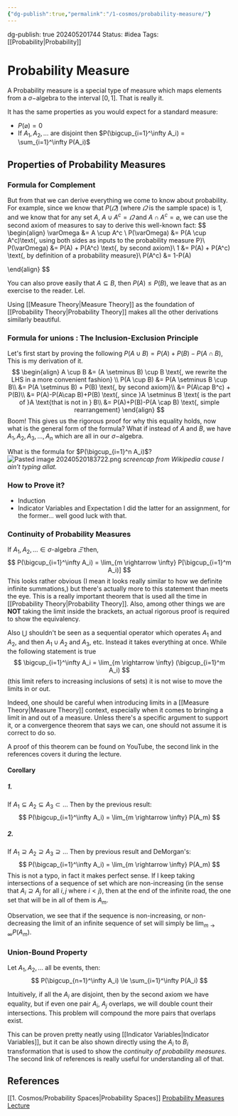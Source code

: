 ```yaml
---
{"dg-publish":true,"permalink":"/1-cosmos/probability-measure/"}
---
```


dg-publish: true
202405201744
Status: #idea
Tags: [[Probability\|Probability]]
# Probability Measure
A Probability measure is a special type of measure which maps elements from a $\sigma-$algebra to the interval $[0,1]$. That is really it.

It has the same properties as you would expect for a standard measure:
- $P(\varnothing)=0$
- If $A_1, A_2, \dots$ are disjoint then $P(\bigcup_{i=1}^\infty A_i) = \sum_{i=1}^\infty P(A_i)$


## Properties of Probability Measures
### Formula for Complement
But from that we can derive everything we come to know about probability.
For example, since we know that $P(\varOmega)$ (where $\varOmega$ is the sample space) is $1$, and we know that for any set $A$, $A \cup A^c = \varOmega$ and $A \cap A^c = \varnothing$, we can use the second axiom of measures to say to derive this well-known fact:
$$
\begin{align}
\varOmega &= A \cup A^c \\
P(\varOmega) &= P(A \cup A^c)\text{, using both sides as inputs to the probability measure P}\\
P(\varOmega) &= P(A) + P(A^c) \text{, by second axiom}\\
1 &= P(A) + P(A^c) \text{, by definition of a probability measure}\\
P(A^c) &= 1-P(A)

\end{align}
$$

You can also prove easily that $A \subseteq B$, then $P(A) \le P(B)$, we leave that as an exercise to the reader. Lel.

Using [[Measure Theory\|Measure Theory]] as the foundation of [[Probability Theory\|Probability Theory]] makes all the other derivations similarly beautiful.
### Formula for unions : The Inclusion-Exclusion Principle
Let's first start by proving the following $P(A \cup B) = P(A) + P(B) - P(A \cap B)$,
This is my derivation of it.
$$
\begin{align}
A \cup B &= (A \setminus B) \cup B \text{, we rewrite the LHS in a more convenient fashion} \\
P(A \cup B) &= P(A \setminus B \cup B\\
&= P(A \setminus B) + P(B) \text{, by second axiom}\\
&= P(A\cap B^c) + P(B)\\
&= P(A)-P(A\cap B)+P(B) \text{, since }A \setminus B \text{ is the part of }A \text{that is not in } B\\
&= P(A)+P(B)-P(A \cap B) \text{, simple rearrangement}
\end{align}
$$
Boom!
This gives us the rigorous proof for why this equality holds, now what is the general form of the formula? What if instead of $A$ and $B$, we have $A_1, A_2, A_3, \dots, A_n$ which are all in our $\sigma-$algebra.

What is the formula for $P(\bigcup_{i=1}^n A_i)$?
![Pasted image 20240520183722.png](/img/user/3.%20Black%20Holes/Files/Pasted%20image%2020240520183722.png) 
*screencap from Wikipedia cause I ain't typing allat.*

### How to Prove it?
- Induction
- Indicator Variables and Expectation
I did the latter for an assignment, for the former... well good luck with that.

### Continuity of Probability Measures
If $A_1, A_2, \dots \in \sigma\text{-algebra } \varXi$ then,
$$
P(\bigcup_{i=1}^\infty A_i) = \lim_{m \rightarrow \infty} P[\bigcup_{i=1}^m A_i)]
$$
This looks rather obvious (I mean it looks really similar to how we definite infinite summations,) but there's actually more to this statement than meets the eye. This is a really important theorem that is used all the time in [[Probability Theory\|Probability Theory]]. Also, among other things we are **NOT** taking the limit inside the brackets, an actual rigorous proof is required to show the equivalency.

Also $\bigcup$ shouldn't be seen as a sequential operator which operates $A_1$ and $A_2$, and then $A_1\cup A_2$ and $A_3$, etc. Instead it takes everything at once. While the following statement is true
$$
\bigcup_{i=1}^\infty A_i = \lim_{m \rightarrow \infty} (\bigcup_{i=1}^m A_i) $$
(this limit refers to increasing inclusions of sets) it is not wise to move the limits in or out.

Indeed, one should be careful when introducing limits in a [[Measure Theory\|Measure Theory]] context, especially when it comes to bringing a limit in and out of a measure. Unless there's a specific argument to support it, or a convergence theorem that says we can, one should not assume it is correct to do so.

A proof of this theorem can be found on YouTube, the second link in the references covers it during the lecture.

#### Corollary
##### 1. 
If $A_1 \subseteq A_2 \subseteq A_3 \subset \dots$
Then by the previous result:
$$
P(\bigcup_{i=1}^\infty A_i) = \lim_{m \rightarrow \infty} P(A_m)
$$
##### 2.
If $A_1 \supseteq A_2 \supseteq A_3 \supseteq \dots$
Then by previous result and DeMorgan's:
$$
P(\bigcap_{i=1}^\infty A_i) = \lim_{m \rightarrow \infty} P(A_m)
$$
This is not a typo, in fact it makes perfect sense. If I keep taking intersections of a sequence of set which are non-increasing (in the sense that $A_i \supseteq A_j$ for all $i,j$ where $i<j$), then at the end of the infinite road, the one set that will be in all of them is $A_m$.  

Observation, we see that if the sequence is non-increasing, or non-decreasing the limit of an infinite sequence of set will simply be $\lim_{m \rightarrow \infty} P(A_m)$.

### Union-Bound Property
Let $A_1, A_2, \dots$ all be events, then:
$$
P(\bigcup_{n=1}^\infty A_i) \le \sum_{i=1}^\infty P(A_i)
$$

Intuitively, if all the $A_i$ are disjoint, then by the second axiom we have equality, but if even one pair $A_i$, $A_j$ overlaps, we will double count their intersections. This problem will compound the more pairs that overlaps exist.

This can be proven pretty neatly using [[Indicator Variables\|Indicator Variables]], but it can be also shown directly using the $A_i$ to $B_i$ transformation that is used to show the *continuity of probability measures*. The second link of references is really useful for understanding all of that.
## References
[[1. Cosmos/Probability Spaces\|Probability Spaces]]
[Probability Measures Lecture](https://www.youtube.com/watch?v=A8tHxhJfwkA&list=PLbMVogVj5nJQqGHrpAloTec_lOKsG-foc&index=6)